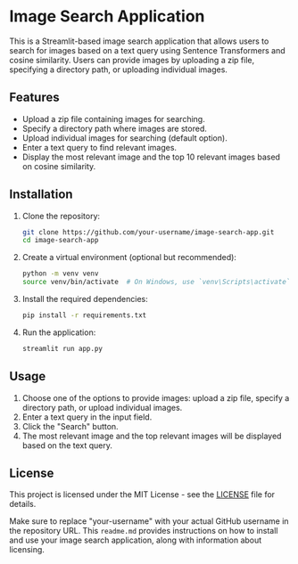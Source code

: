 # Image Search Application

This is a Streamlit-based image search application that allows users to search for images based on a text query using Sentence Transformers and cosine similarity. Users can provide images by uploading a zip file, specifying a directory path, or uploading individual images.

## Features

- Upload a zip file containing images for searching.
- Specify a directory path where images are stored.
- Upload individual images for searching (default option).
- Enter a text query to find relevant images.
- Display the most relevant image and the top 10 relevant images based on cosine similarity.

## Installation

1. Clone the repository:

   ```bash
   git clone https://github.com/your-username/image-search-app.git
   cd image-search-app
   ```

2. Create a virtual environment (optional but recommended):

   ```bash
   python -m venv venv
   source venv/bin/activate  # On Windows, use `venv\Scripts\activate`
   ```

3. Install the required dependencies:

   ```bash
   pip install -r requirements.txt
   ```

4. Run the application:

   ```bash
   streamlit run app.py
   ```

## Usage

1. Choose one of the options to provide images: upload a zip file, specify a directory path, or upload individual images.
2. Enter a text query in the input field.
3. Click the "Search" button.
4. The most relevant image and the top relevant images will be displayed based on the text query.

## License

This project is licensed under the MIT License - see the [LICENSE](LICENSE) file for details.

Make sure to replace "your-username" with your actual GitHub username in the repository URL. This `readme.md` provides instructions on how to install and use your image search application, along with information about licensing.
